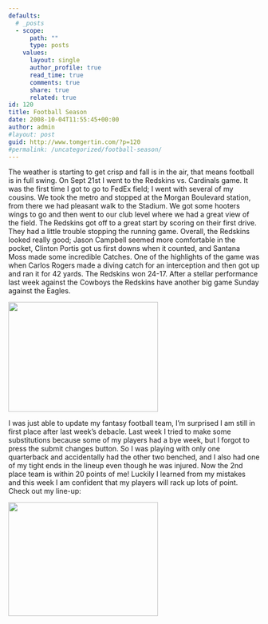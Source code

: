```yaml
---
defaults:
  # _posts
  - scope:
      path: ""
      type: posts
    values:
      layout: single
      author_profile: true
      read_time: true
      comments: true
      share: true
      related: true
id: 120
title: Football Season
date: 2008-10-04T11:55:45+00:00
author: admin
#layout: post
guid: http://www.tomgertin.com/?p=120
#permalink: /uncategorized/football-season/
---
```

The weather is starting to get crisp and fall is in the air, that means football is in full swing. On Sept 21st I went to the Redskins vs. Cardinals game. It was the first time I got to go to FedEx field; I went with several of my cousins. We took the metro and stopped at the Morgan Boulevard station, from there we had pleasant walk to the Stadium. We got some hooters wings to go and then went to our club level where we had a great view of the field. The Redskins got off to a great start by scoring on their first drive. They had a little trouble stopping the running game. Overall, the Redskins looked really good; Jason Campbell seemed more comfortable in the pocket, Clinton Portis got us first downs when it counted, and Santana Moss made some incredible Catches. One of the highlights of the game was when Carlos Rogers made a diving catch for an interception and then got up and ran it for 42 yards. The Redskins won 24-17. After a stellar performance last week against the Cowboys the Redskins have another big game Sunday against the Eagles.

[<img class="alignnone size-medium wp-image-121" title="redskins_vs_cardinals" src="http://www.tomgertin.com/blog/wp-content/uploads/2008/10/redskins_vs_cardinals-300x220.png" alt="" width="300" height="220" />](http://www.tomgertin.com/blog/wp-content/uploads/2008/10/redskins_vs_cardinals.png)

I was just able to update my fantasy football team, I’m surprised I am still in first place after last week’s debacle. Last week I tried to make some substitutions because some of my players had a bye week, but I forgot to press the submit changes button. So I was playing with only one quarterback and accidentally had the other two benched, and I also had one of my tight ends in the lineup even though he was injured. Now the 2nd place team is within 20 points of me! Luckily I learned from my mistakes and this week I am confident that my players will rack up lots of point. Check out my line-up:

[<img class="alignnone size-medium wp-image-122" title="fantasy_football" src="http://www.tomgertin.com/blog/wp-content/uploads/2008/10/fantasy_football-300x228.png" alt="" width="300" height="228" />](http://www.tomgertin.com/blog/wp-content/uploads/2008/10/fantasy_football.png)
